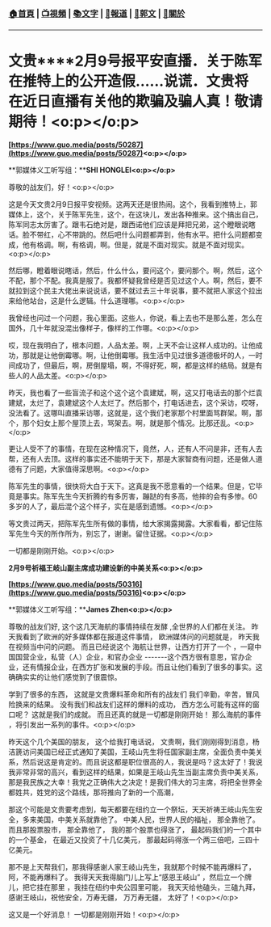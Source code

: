 ###  [:house:首頁](https://github.com/ourhimalayas/home) | [:tv:視頻](https://github.com/ourhimalayas/videos) | [:books:文字](https://github.com/ourhimalayas/txt) | [:newspaper:報道](https://github.com/ourhimalayas/news) | [:eagle:郭文](https://github.com/ourhimalayas/guomedia) | [:pray:關於](https://github.com/ourhimalayas/home/tree/master/about)
---
# **文贵****2月9号报平安直播．关于陈军在推特上的公开造假……说谎．文贵将在近日直播有关他的欺骗及骗人真！敬请期待！<o:p></o:p>**

**[https://www.guo.media/posts/50287](https://www.guo.media/posts/50287)<o:p></o:p>**



**郭媒体义工听写组：****SHI HONGLEI<o:p></o:p>**



尊敬的战友们，好！<o:p></o:p>

这是今天文贵2月9日报平安视频。这两天还是很热闹。这个，我看到推特上，郭媒体上，这个，关于陈军先生，这个，在这块儿，发出各种推来。这个搞出自己，陈军同志太厉害了。跟韦石绝对是，跟西诺他们应该是拜把兄弟，这个瞪眼说瞎话。脸不带红，心不带跳的。然后吧什么问题都弄到，他有水平。把什么问题都变成，他有格调。啊，有格调，啊。但是，就是不面对现实。就是不面对现实。<o:p></o:p>



然后哪，瞪着眼说瞎话，然后，什么什么，要问这个，要问那个。啊，然后，这个不配，那个不配。我真是服了。我都怀疑我曾经是否见过这个人。啊，然后，要不就拉到这个民主大佬出来说说话，要不就过去三十年说事，要不就把人家这个拉出来给他站台，这是什么逻辑。什么道理哪。<o:p></o:p>



我曾经也问过一个问题，我心里面。这些人，你说，看上去也不是那么差，怎么在国外，几十年就没混出像样子，像样的工作哪。<o:p></o:p>



哎，现在我明白了，根本问题，人品太差。啊，上天不会让这样人成功的。让他成功，那就是让他倒霉哪。啊，让他倒霉哪。我生活中见过很多道德极坏的人，一时间成功了，但最后，啊，房倒屋塌，啊，不得好死，啊，都是这样的结局。就是有些人的人品太差。<o:p></o:p>



昨天，我也看了一些盲流子和这个这个这个袁建斌，啊，这又打电话去的那个烂袁建斌，太烂了，袁建斌这个人太烂了。然后那个，打电话进去，这个采访，哎呀，没法看了。这哪叫直播采访哪，这就是，这个我们老家那个村里面骂群架。啊，那个，那个妇女上那个屋顶上去，骂架去。啊，就是那个情况。比那还乱。<o:p></o:p>



更让人受不了的事情，在现在这种情况下，竟然，人，还有人不问是非，还有人去帮，还有人去顶。这样的事实还不能明于天下，那是大家智商有问题，还是做人道德有了问题，大家值得深思啊。<o:p></o:p>



陈军先生的事情，很快将大白于天下。这真是我不愿意看的一个结果。但是，它毕竟是事实。陈军先生今天折腾的有多厉害，蹦跶的有多高，他摔的会有多惨。60多岁的人了，最后混个这个样子，实在是感到遗憾。<o:p></o:p>



等文贵过两天，把陈军先生所有做的事情，给大家揭露揭露。大家看看，都记住陈军先生今天的所作所为，别忘了，谢谢。留住证据。<o:p></o:p>



一切都是刚刚开始。<o:p></o:p>







**2月9号祈福王岐山副主席成功建设新的中美关系<o:p></o:p>**

**[https://www.guo.media/posts/50316](https://www.guo.media/posts/50316)<o:p></o:p>**



**郭媒体义工听写组：****James Zhen<o:p></o:p>**



尊敬的战友们好, 这个这几天海航的事情持续在发酵 ,全世界的人们都在关注。 昨天我看到了欧洲的好多媒体都在报道这件事情， 欧洲媒体问的问题就是， 昨天我在视频当中问的问题。 而且已经说这个 海航让世界，让西方打开了一个 ，一窥中国国营企业，私营（人）企业，和官办企业 -------这个西方很有意思，官办企业，还有情报企业，在西方扩张和发展的手段。而且让他们看到了很多的事实。这确确实实的让他们感觉到了很震惊。



学到了很多的东西， 这就是文贵爆料革命和所有的战友们 我们辛勤，辛苦，冒风险换来的结果。 没有我们和战友们这样的爆料的成功， 西方怎么可能有这样的窗口呢？ 这就是我们的成就。 而且还真的就是一切都是刚刚开始！ 那么海航的事件 ，将引发出一系列的事件。<o:p></o:p>



昨天这个几个美国的朋友， 这个给我打电话说， 文贵啊，我们刚刚得到消息，杨洁篪访问美国已经正式通知了美国，王岐山先生将任国家副主席，全面负责中美关系，然后说这是肯定的。而且说这都是职位很高的人，我说是吗？这太好了！我说我非常非常的高兴，看到这样的结果，如果是王岐山先生当副主席负责中美关系，那是我民族之大幸！我党之正确伟大之决定！是我们伟大的习主席，将把全世界全都姓共，姓党的这个路线，那将推向了新的一个高潮，



那这个可能是文贵要考虑到，每天都要在纽约立一个祭坛，天天祈祷王岐山先生安全，多来美国，中美关系就靠他了。 中美人民，世界人民的福祉， 那全靠他了。 而且那股票股市， 那全靠他了， 我的那个股票也得涨了， 最起码我们的一个其中的一个基金， 在最近又投资了十几亿美元， 那最起码得涨一个两三倍吧，三四十亿美元。



那不是上天帮我们，那我得感谢人家王岐山先生，我就那个时候不能再爆料了， 阿，不能再爆料了。 我得天天我得脑门儿上写上“感恩王岐山” ，然后立一个牌儿，把它挂在那里 ，我挂在纽约中央公园里可能， 我天天给他磕头，三磕九拜， 感谢王岐山，祝他安全，万寿无疆， 万万寿无疆， 太好了！<o:p></o:p>



这又是一个好消息！ 一切都是刚刚开始！<o:p></o:p>


  
<u></u><sub></sub><sup></sup><strike></strike>